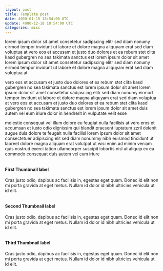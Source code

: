 ```yaml
---
layout: post
title: Template post
date: 4000-01-15 18:54:00 UTC
update: 4000-12-18 18:54:00 UTC
categories: misc
---
```


lorem ipsum dolor sit amet consetetur sadipscing elitr sed diam nonumy
eirmod tempor invidunt ut labore et dolore magna aliquyam erat sed diam
voluptua at vero eos et accusam et justo duo dolores et ea rebum stet clita
kasd gubergren no sea takimata sanctus est lorem ipsum dolor sit amet lorem
ipsum dolor sit amet consetetur sadipscing elitr sed diam nonumy eirmod
tempor invidunt ut labore et dolore magna aliquyam erat sed diam voluptua at

vero eos et accusam et justo duo dolores et ea rebum stet clita kasd
gubergren no sea takimata sanctus est lorem ipsum dolor sit amet lorem ipsum
dolor sit amet consetetur sadipscing elitr sed diam nonumy eirmod tempor
invidunt ut labore et dolore magna aliquyam erat sed diam voluptua at vero
eos et accusam et justo duo dolores et ea rebum stet clita kasd gubergren no
sea takimata sanctus est lorem ipsum dolor sit amet
duis autem vel eum iriure dolor in hendrerit in vulputate velit esse

molestie consequat vel illum dolore eu feugiat nulla facilisis at vero eros
et accumsan et iusto odio dignissim qui blandit praesent luptatum zzril
delenit augue duis dolore te feugait nulla facilisi lorem ipsum dolor sit
amet consectetuer adipiscing elit sed diam nonummy nibh euismod tincidunt ut
laoreet dolore magna aliquam erat volutpat
ut wisi enim ad minim veniam quis nostrud exerci tation ullamcorper suscipit
lobortis nisl ut aliquip ex ea commodo consequat duis autem vel eum iriure


<div id="myCarousel" class="carousel slide">
  <div class="carousel-inner">
    <div class="item active">
      <img src="http://twitter.github.com/bootstrap/assets/img/bootstrap-mdo-sfmoma-01.jpg" alt="">
      <div class="carousel-caption">
        <h4>First Thumbnail label</h4>
        <p>Cras justo odio, dapibus ac facilisis in, egestas eget quam. Donec id elit non mi porta gravida at eget metus. Nullam id dolor id nibh ultricies vehicula ut id elit.</p>
      </div>
    </div>
    <div class="item">
      <img src="http://twitter.github.com/bootstrap/assets/img/bootstrap-mdo-sfmoma-02.jpg" alt="">
      <div class="carousel-caption">
        <h4>Second Thumbnail label</h4>
        <p>Cras justo odio, dapibus ac facilisis in, egestas eget quam. Donec id elit non mi porta gravida at eget metus. Nullam id dolor id nibh ultricies vehicula ut id elit.</p>
      </div>
    </div>
    <div class="item">
      <img src="http://twitter.github.com/bootstrap/assets/img/bootstrap-mdo-sfmoma-03.jpg" alt="">
      <div class="carousel-caption">
        <h4>Third Thumbnail label</h4>
        <p>Cras justo odio, dapibus ac facilisis in, egestas eget quam. Donec id elit non mi porta gravida at eget metus. Nullam id dolor id nibh ultricies vehicula ut id elit.</p>
      </div>
    </div>
  </div>
</div>
